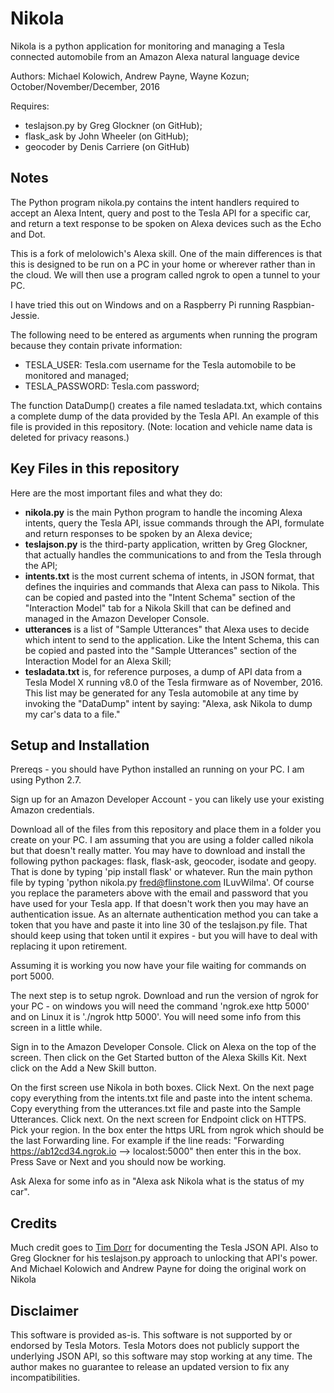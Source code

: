 # Nikola

Nikola is a python application for monitoring and managing
a Tesla connected automobile from an Amazon Alexa natural language device

Authors: Michael Kolowich, Andrew Payne, Wayne Kozun;
October/November/December, 2016

Requires:
* teslajson.py by Greg Glockner (on GitHub);
* flask_ask by John Wheeler (on GitHub);
* geocoder by Denis Carriere (on GitHub)

## Notes
The Python program nikola.py contains the intent handlers required to
accept an Alexa Intent, query and post to the Tesla API for a specific car,
and return a text response to be spoken on Alexa devices such as the Echo and Dot.

This is a fork of melolowich's Alexa skill.  One of the main differences is that this
is designed to be run on a PC in your home or wherever rather than in the cloud.
We will then use a program called ngrok to open a tunnel to your PC.

I have tried this out on Windows and on a Raspberry Pi running Raspbian- Jessie.

The following need to be entered as arguments when running the program because they contain
private information:
* TESLA_USER: Tesla.com username for the Tesla automobile to be monitored and managed;
* TESLA_PASSWORD: Tesla.com password;

The function DataDump() creates a file named tesladata.txt, which contains a
complete dump of the data provided by the Tesla API.  An example of this file is
provided in this repository.  (Note: location and vehicle name data is deleted
for privacy reasons.)

## Key Files in this repository
Here are the most important files and what they do:
* <b>nikola.py</b> is the main Python program to handle the incoming Alexa intents, query the Tesla API, issue commands through the API, formulate and return responses to be spoken by an Alexa device;
* <b>teslajson.py</b> is the third-party application, written by Greg Glockner, that actually handles the communications to and from the Tesla through the API;
* <b>intents.txt</b> is the most current schema of intents, in JSON format, that defines the inquiries and commands that Alexa can pass to Nikola.  This can be copied and pasted into the "Intent Schema" section of the "Interaction Model" tab for a Nikola Skill that can be defined and managed in the Amazon Developer Console.
* <b>utterances</b> is a list of "Sample Utterances" that Alexa uses to decide which intent to send to the application.  Like the Intent Schema, this can be copied and pasted into the "Sample Utterances" section of the Interaction Model for an Alexa Skill;
* <b>tesladata.txt</b> is, for reference purposes, a dump of API data from a Tesla Model X running v8.0 of the Tesla firmware as of November, 2016.  This list may be generated for any Tesla automobile at any time by invoking the "DataDump" intent by saying: "Alexa, ask Nikola to dump my car's data to a file."

## Setup and Installation
Prereqs - you should have Python installed an running on your PC.  I am using Python 2.7.

Sign up for an Amazon Developer Account - you can likely use your existing Amazon credentials.

Download all of the files from this repository and place them in a folder you create on your PC.
I am assuming that you are using a folder called nikola but that doesn't really matter.
You may have to download and install the following python packages:  flask, flask-ask, geocoder, 
isodate and geopy.  That is done by typing 'pip install flask' or whatever.
Run the main python file by typing 'python nikola.py fred@flinstone.com ILuvWilma'.
Of course you replace the parameters above with the email and password that you have used for
your Tesla app.  If that doesn't work then you may have an authentication issue. As an alternate
authentication method you can take a token that you have and paste it into line 30 of the
teslajson.py file.  That should keep using that token until it expires - but you will have to deal
with replacing it upon retirement.

Assuming it is working you now have your file waiting for commands on port 5000.

The next step is to setup ngrok.  Download and run the version of ngrok for your
PC - on windows you will need the command 'ngrok.exe http 5000' and on Linux it is 
'./ngrok http 5000'.  You will need some info from this screen in a little while.

Sign in to the Amazon Developer Console.  Click on Alexa on the top of the screen.  Then click
on the Get Started button of the Alexa Skills Kit.  Next click on the Add a New Skill button.

On the first screen use Nikola in both boxes.  Click Next.
On the next page copy everything from the intents.txt file and paste into the intent schema.
Copy everything from the utterances.txt file and paste into the Sample Utterances. Click next.
On the next screen for Endpoint click on HTTPS.  Pick your region.  In the box enter the https
URL from ngrok which should be the last Forwarding line.  For example if the line reads:
"Forwarding    https://ab12cd34.ngrok.io --> localost:5000" then enter this in the box.
Press Save or Next and you should now be working.

Ask Alexa for some info as in "Alexa ask Nikola what is the status of my car".

## Credits
Much credit goes to [Tim Dorr](http://timdorr.com) for documenting the Tesla JSON API.
Also to Greg Glockner for his teslajson.py approach to unlocking that API's power.
And Michael Kolowich and Andrew Payne for doing the original work on Nikola

## Disclaimer
This software is provided as-is.  This software is not supported by or
endorsed by Tesla Motors.  Tesla Motors does not publicly support the
underlying JSON API, so this software may stop working at any time.  The
author makes no guarantee to release an updated version to fix any
incompatibilities.
